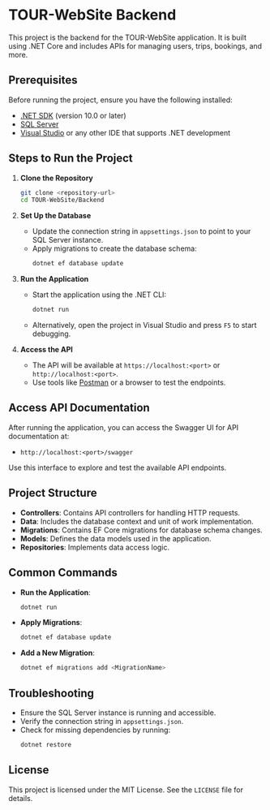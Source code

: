 # TOUR-WebSite Backend

This project is the backend for the TOUR-WebSite application. It is built using .NET Core and includes APIs for managing users, trips, bookings, and more.

## Prerequisites

Before running the project, ensure you have the following installed:

- [.NET SDK](https://dotnet.microsoft.com/download) (version 10.0 or later)
- [SQL Server](https://www.microsoft.com/en-us/sql-server/sql-server-downloads)
- [Visual Studio](https://visualstudio.microsoft.com/) or any other IDE that supports .NET development

## Steps to Run the Project

1. **Clone the Repository**
   ```bash
   git clone <repository-url>
   cd TOUR-WebSite/Backend
   ```

2. **Set Up the Database**
   - Update the connection string in `appsettings.json` to point to your SQL Server instance.
   - Apply migrations to create the database schema:
     ```bash
     dotnet ef database update
     ```

3. **Run the Application**
   - Start the application using the .NET CLI:
     ```bash
     dotnet run
     ```
   - Alternatively, open the project in Visual Studio and press `F5` to start debugging.

4. **Access the API**
   - The API will be available at `https://localhost:<port>` or `http://localhost:<port>`.
   - Use tools like [Postman](https://www.postman.com/) or a browser to test the endpoints.

## Access API Documentation

After running the application, you can access the Swagger UI for API documentation at:

- `http://localhost:<port>/swagger`

Use this interface to explore and test the available API endpoints.

## Project Structure

- **Controllers**: Contains API controllers for handling HTTP requests.
- **Data**: Includes the database context and unit of work implementation.
- **Migrations**: Contains EF Core migrations for database schema changes.
- **Models**: Defines the data models used in the application.
- **Repositories**: Implements data access logic.

## Common Commands

- **Run the Application**:
  ```bash
  dotnet run
  ```
- **Apply Migrations**:
  ```bash
  dotnet ef database update
  ```
- **Add a New Migration**:
  ```bash
  dotnet ef migrations add <MigrationName>
  ```

## Troubleshooting

- Ensure the SQL Server instance is running and accessible.
- Verify the connection string in `appsettings.json`.
- Check for missing dependencies by running:
  ```bash
  dotnet restore
  ```

## License

This project is licensed under the MIT License. See the `LICENSE` file for details.
